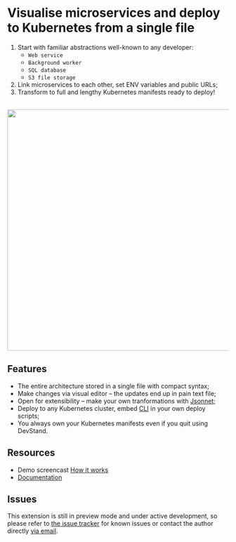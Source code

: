 # Visualise microservices and deploy to Kubernetes from a single file

1. Start with familiar abstractions well-known to any developer:<br>
   - `Web service`
   - `Background worker`
   - `SQL database`
   - `S3 file storage`
2. Link microservices to each other, set ENV variables and public URLs;
3. Transform to full and lengthy Kubernetes manifests ready to deploy!

<br>
<img src="https://devstand.app/video/breadboard.gif" width="550">

<br>

## Features

- The entire architecture stored in a single file with compact syntax;
- Make changes via visual editor – the updates end up in pain text file;
- Open for extensibility – make your own tranformations with [Jsonnet](https://jsonnet.org);
- Deploy to any Kubernetes cluster, embed [CLI](https://www.npmjs.com/package/devstand) in your own deploy scripts;
- You always own your Kubernetes manifests even if you quit using DevStand.

## Resources

- Demo screencast [How it works](https://devstand.app/guide)
- [Documentation](https://devstand.app/docs)


## Issues

This extension is still in preview mode and under active development, so please refer to [the issue tracker](https://github.com/scaleofone/vscode-devstand/issues) for known issues or contact the author directly [via email](https://devstand.app/contact).

